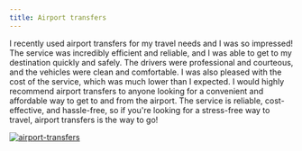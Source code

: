 ```yaml
---
title: Airport transfers
---
```


I recently used airport transfers for my travel needs and I was so impressed! The service was incredibly efficient and reliable, and I was able to get to my destination quickly and safely. The drivers were professional and courteous, and the vehicles were clean and comfortable. I was also pleased with the cost of the service, which was much lower than I expected. I would highly recommend airport transfers to anyone looking for a convenient and affordable way to get to and from the airport. The service is reliable, cost-effective, and hassle-free, so if you're looking for a stress-free way to travel, airport transfers is the way to go!

[![airport-transfers](<https://dabuttonfactory.com/button.png?t=CHECK+SERVICE&f=Noto+Sans-Bold&ts=26&tc=fff&hp=45&vp=20&c=11&bgt=unicolored&bgc=4bd42f>)](<https://www.bark.com/?a_aid=5d2d0e83cdc39>)